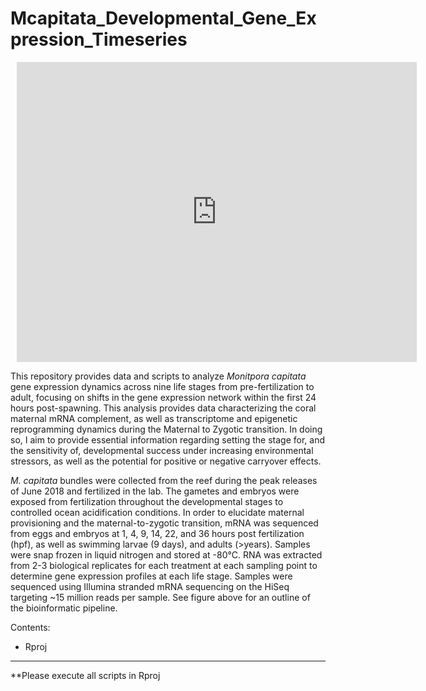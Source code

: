 # Mcapitata_Developmental_Gene_Expression_Timeseries

<div style="width: 640px; height: 480px; margin: 10px; position: relative;"><iframe allowfullscreen frameborder="0" style="width:640px; height:480px" src="https://app.lucidchart.com/documents/embeddedchart/be6d7b57-e86e-4c26-a279-ce26a17c4b7c" id="4nsIf4Emwm65"></iframe></div>

This repository provides data and scripts to analyze *Monitpora capitata* gene expression dynamics across nine life stages from pre-fertilization to adult, focusing on shifts in the gene expression network within the first 24 hours post-spawning. This analysis provides data characterizing the coral maternal mRNA complement, as well as transcriptome and epigenetic reprogramming dynamics during the Maternal to Zygotic transition. In doing so, I aim to provide essential information regarding setting the stage for, and the sensitivity of, developmental success under increasing environmental stressors, as well as the potential for positive or negative carryover effects.



*M. capitata* bundles were collected from the reef during the peak releases of June 2018 and fertilized in the lab. The gametes and embryos were exposed from fertilization throughout the developmental stages to controlled ocean acidification conditions.  In order to elucidate maternal provisioning and the maternal-to-zygotic transition, mRNA was sequenced from eggs and embryos at 1, 4, 9, 14, 22, and 36 hours post fertilization (hpf), as well as swimming larvae (9 days), and adults (>years). Samples were snap frozen in liquid nitrogen and stored at -80°C. RNA was extracted from 2-3 biological replicates for each treatment at each sampling point to determine gene expression profiles at each life stage. Samples were sequenced using Illumina stranded mRNA sequencing on the HiSeq targeting ~15 million reads per sample. See figure above for an outline of the bioinformatic pipeline.

Contents:  
- Rproj


---

**Please execute all scripts in Rproj
